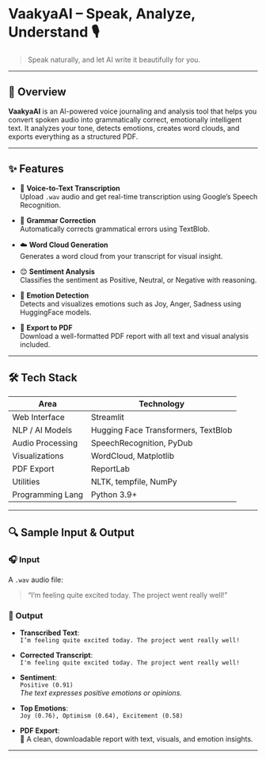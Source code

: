 # VaakyaAI – Speak, Analyze, Understand 🎙️

> Speak naturally, and let AI write it beautifully for you.

---

## 🧠 Overview

**VaakyaAI** is an AI-powered voice journaling and analysis tool that helps you convert spoken audio into grammatically correct, emotionally intelligent text. It analyzes your tone, detects emotions, creates word clouds, and exports everything as a structured PDF.

---

## ✨ Features

- 🎤 **Voice-to-Text Transcription**  
  Upload `.wav` audio and get real-time transcription using Google’s Speech Recognition.

- 📝 **Grammar Correction**  
  Automatically corrects grammatical errors using TextBlob.

- ☁️ **Word Cloud Generation**  
  Generates a word cloud from your transcript for visual insight.

- 😊 **Sentiment Analysis**  
  Classifies the sentiment as Positive, Neutral, or Negative with reasoning.

- 💬 **Emotion Detection**  
  Detects and visualizes emotions such as Joy, Anger, Sadness using HuggingFace models.

- 📄 **Export to PDF**  
  Download a well-formatted PDF report with all text and visual analysis included.

---

## 🛠 Tech Stack

| Area               | Technology                                  |
|--------------------|---------------------------------------------|
| Web Interface      | Streamlit                                   |
| NLP / AI Models    | Hugging Face Transformers, TextBlob         |
| Audio Processing   | SpeechRecognition, PyDub                    |
| Visualizations     | WordCloud, Matplotlib                       |
| PDF Export         | ReportLab                                   |
| Utilities          | NLTK, tempfile, NumPy                       |
| Programming Lang   | Python 3.9+                                 |

---

## 🔍 Sample Input & Output

### 🎧 Input
A `.wav` audio file:
> “I’m feeling quite excited today. The project went really well!”

### 🧾 Output

- **Transcribed Text**:  
  `I’m feeling quite excited today. The project went really well!`

- **Corrected Transcript**:  
  `I'm feeling quite excited today. The project went really well!`

- **Sentiment**:  
  `Positive (0.91)`  
  _The text expresses positive emotions or opinions._

- **Top Emotions**:  
  `Joy (0.76), Optimism (0.64), Excitement (0.58)`

- **PDF Export**:  
  📄 A clean, downloadable report with text, visuals, and emotion insights.

---
